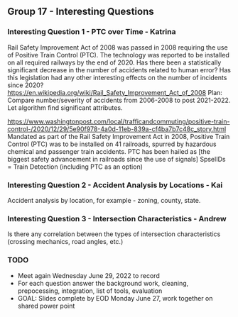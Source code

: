 ## Group 17 - Interesting Questions

### Interesting Question 1 - PTC over Time - Katrina

Rail Safety Improvement Act of 2008 was passed in 2008 requiring the use of Positive Train Control (PTC). The technology was reported to be installed on all required railways by the end of 2020. Has there been a statistically significant decrease in the number of accidents related to human error? Has this legislation had any other interesting effects on the number of incidents since 2020? 
https://en.wikipedia.org/wiki/Rail_Safety_Improvement_Act_of_2008
Plan: Compare number/severity of accidents from 2006-2008 to post 2021-2022. Let algorithm find significant attributes.

https://www.washingtonpost.com/local/trafficandcommuting/positive-train-control-/2020/12/29/5e90f978-4a0d-11eb-839a-cf4ba7b7c48c_story.html
Mandated as part of the Rail Safety Improvement Act in 2008, Positive Train Control (PTC) was to be installed on 41 railroads, spurred by hazardous chemical and passenger train accidents. PTC has been hailed as [the biggest safety advancement in railroads since the use of signals]
SpselIDs = Train Detection (including PTC as an option)

### Interesting Question 2 - Accident Analysis by Locations - Kai

Accident analysis by location, for example - zoning, county, state.

### Interesting Question 3 - Intersection Characteristics  - Andrew

Is there any correlation between the types of intersection characteristics (crossing mechanics, road angles, etc.)


### TODO
- Meet again Wednesday June 29, 2022 to record
- For each question answer the background work, cleaning, prepocessing, integration, list of tools, evaluation
- GOAL: Slides complete by EOD Monday June 27, work together on shared power point

